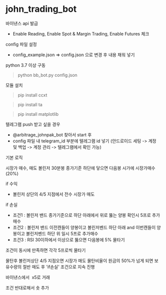 # john_trading_bot


바이낸스 api 발급
- Enable Reading, Enable Spot & Margin Trading, Enable Futures 체크


config 파일 설정
- config_example.json => config.json 으로 변경 후 내용 채워 넣기


python 3.7 이상 구동
> python bb_bot.py config.json


모듈 설치
> pip install ccxt

> pip install ta

> pip install matplotlib


텔레그램 push 받고 싶을 경우
- @arbitrage_johnpak_bot 찾아서 start 후
- config 파일 내 telegram_id 부분에 텔레그램 id 넣기 (안드로이드 세팅 -> 계정 및 백업 -> 계정 관리 -> 텔레그램에서 확인 가능) 


기본 로직

시장가 매수, 매도
볼린저 30분봉 종가기준 하단에 닿으면 다음봉 시가에 시장가매수(20%)

if 수익

- 볼린저 상단의 4/5 지점에서 전수 시장가 매도

if 손실 

- 조건1 : 볼린저 밴드 종가기준으로 하단 아래에서 위로 뚫는 양봉 확인시 5프로 추가매수
- 조건2 : 볼린저 밴드 이전캔들이 양봉이고 볼린저벤드 하단 아래 and 이번캔들이 양봉이고 볼린저벤드 하단 위 일시 5프로 추가매수
- 조건3 : RSI 30이하에서 이상으로 뚫으면 다음봉에 5% 물타기 

조건이 동시에 만족하면 각각 5프로씩 물타기 

물탄후 볼린저상단 4/5 지점오면 시장가 매도
물탄비율이 원금의 50%가 넘게 되면 보유수량의 절반 매도 후 'if손실' 조건으로 지속 진행 

바이낸스에서  x5로 거래

조건 반대로해서 숏 추가
